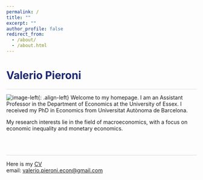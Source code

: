 ```yaml
---
permalink: /
title: ""
excerpt: ""
author_profile: false
redirect_from: 
  - /about/
  - /about.html
---
```


<h1 align="left" style="color:rgb(27,39,113);"> Valerio Pieroni </h1> 

<hr style = "height:0.5px;border-width:0;color:gray;background-color:rgb(216,216,216)">

![image-left](https://valeriopieroni.github.io/images/profile.png){: .align-left} Welcome to my homepage. I am an Assistant Professor in the Department of Economics at the University of Essex. I received my PhD in Economics from Universitat Autònoma de Barcelona. 

My research interests lie in the field of macroeconomics, with a focus on economic inequality and monetary economics. 
  <br>
  <br>

<br>

<hr style = "height:0.5px;border-width:0;color:gray;background-color:rgb(216,216,216)">

Here is my <a href="https://valeriopieroni.github.io/upload/cv/cv.pdf" target="_blank">CV</a>   <br>
email: <a href="mailto:valerio.pieroni.econ@gmail.com">valerio.pieroni.econ@gmail.com</a>

  <br>
    <br>
      <br>
        <br>
          <br>
            <br>
              <br>



